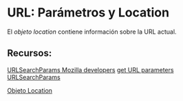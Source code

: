 # URL: Parámetros y Location
 El _objeto location_ contiene información sobre la URL actual.

## Recursos:

[URLSearchParams Mozilla developers](https://developer.mozilla.org/es/docs/Web/API/URLSearchParams)
[get URL parameters](https://www.sitepoint.com/get-url-parameters-with-javascript/)
[URLSearchParams](https://davidwalsh.name/query-string-javascript)

[Objeto Location](https://www.w3schools.com/jsref/obj_location.asp)
